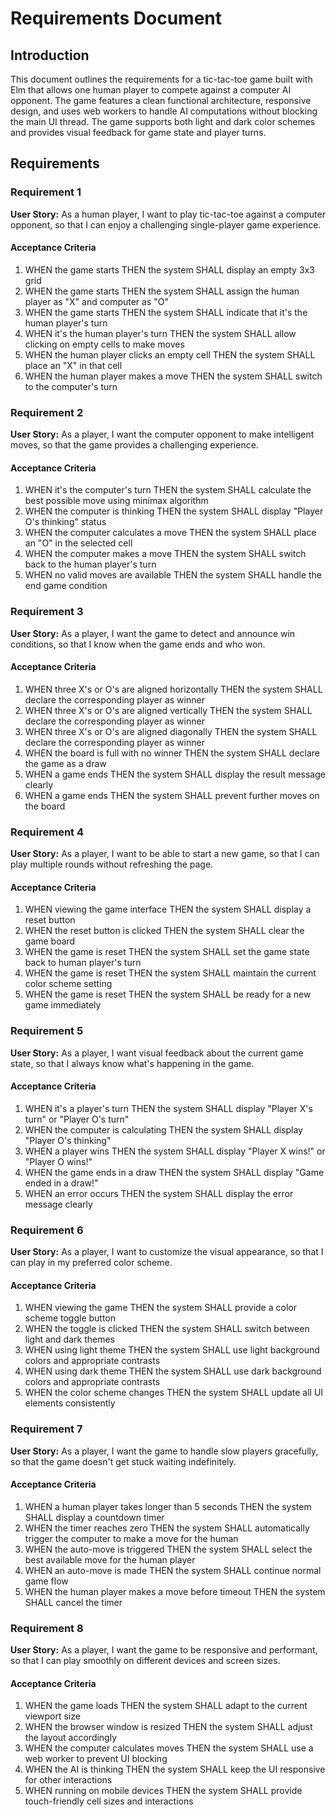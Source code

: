 # Requirements Document

## Introduction

This document outlines the requirements for a tic-tac-toe game built with Elm that allows one human player to compete against a computer AI opponent. The game features a clean functional architecture, responsive design, and uses web workers to handle AI computations without blocking the main UI thread. The game supports both light and dark color schemes and provides visual feedback for game state and player turns.

## Requirements

### Requirement 1

**User Story:** As a human player, I want to play tic-tac-toe against a computer opponent, so that I can enjoy a challenging single-player game experience.

#### Acceptance Criteria

1. WHEN the game starts THEN the system SHALL display an empty 3x3 grid
2. WHEN the game starts THEN the system SHALL assign the human player as "X" and computer as "O"
3. WHEN the game starts THEN the system SHALL indicate that it's the human player's turn
4. WHEN it's the human player's turn THEN the system SHALL allow clicking on empty cells to make moves
5. WHEN the human player clicks an empty cell THEN the system SHALL place an "X" in that cell
6. WHEN the human player makes a move THEN the system SHALL switch to the computer's turn

### Requirement 2

**User Story:** As a player, I want the computer opponent to make intelligent moves, so that the game provides a challenging experience.

#### Acceptance Criteria

1. WHEN it's the computer's turn THEN the system SHALL calculate the best possible move using minimax algorithm
2. WHEN the computer is thinking THEN the system SHALL display "Player O's thinking" status
3. WHEN the computer calculates a move THEN the system SHALL place an "O" in the selected cell
4. WHEN the computer makes a move THEN the system SHALL switch back to the human player's turn
5. WHEN no valid moves are available THEN the system SHALL handle the end game condition

### Requirement 3

**User Story:** As a player, I want the game to detect and announce win conditions, so that I know when the game ends and who won.

#### Acceptance Criteria

1. WHEN three X's or O's are aligned horizontally THEN the system SHALL declare the corresponding player as winner
2. WHEN three X's or O's are aligned vertically THEN the system SHALL declare the corresponding player as winner
3. WHEN three X's or O's are aligned diagonally THEN the system SHALL declare the corresponding player as winner
4. WHEN the board is full with no winner THEN the system SHALL declare the game as a draw
5. WHEN a game ends THEN the system SHALL display the result message clearly
6. WHEN a game ends THEN the system SHALL prevent further moves on the board

### Requirement 4

**User Story:** As a player, I want to be able to start a new game, so that I can play multiple rounds without refreshing the page.

#### Acceptance Criteria

1. WHEN viewing the game interface THEN the system SHALL display a reset button
2. WHEN the reset button is clicked THEN the system SHALL clear the game board
3. WHEN the game is reset THEN the system SHALL set the game state back to human player's turn
4. WHEN the game is reset THEN the system SHALL maintain the current color scheme setting
5. WHEN the game is reset THEN the system SHALL be ready for a new game immediately

### Requirement 5

**User Story:** As a player, I want visual feedback about the current game state, so that I always know what's happening in the game.

#### Acceptance Criteria

1. WHEN it's a player's turn THEN the system SHALL display "Player X's turn" or "Player O's turn"
2. WHEN the computer is calculating THEN the system SHALL display "Player O's thinking"
3. WHEN a player wins THEN the system SHALL display "Player X wins!" or "Player O wins!"
4. WHEN the game ends in a draw THEN the system SHALL display "Game ended in a draw!"
5. WHEN an error occurs THEN the system SHALL display the error message clearly

### Requirement 6

**User Story:** As a player, I want to customize the visual appearance, so that I can play in my preferred color scheme.

#### Acceptance Criteria

1. WHEN viewing the game THEN the system SHALL provide a color scheme toggle button
2. WHEN the toggle is clicked THEN the system SHALL switch between light and dark themes
3. WHEN using light theme THEN the system SHALL use light background colors and appropriate contrasts
4. WHEN using dark theme THEN the system SHALL use dark background colors and appropriate contrasts
5. WHEN the color scheme changes THEN the system SHALL update all UI elements consistently

### Requirement 7

**User Story:** As a player, I want the game to handle slow players gracefully, so that the game doesn't get stuck waiting indefinitely.

#### Acceptance Criteria

1. WHEN a human player takes longer than 5 seconds THEN the system SHALL display a countdown timer
2. WHEN the timer reaches zero THEN the system SHALL automatically trigger the computer to make a move for the human
3. WHEN the auto-move is triggered THEN the system SHALL select the best available move for the human player
4. WHEN an auto-move is made THEN the system SHALL continue normal game flow
5. WHEN the human player makes a move before timeout THEN the system SHALL cancel the timer

### Requirement 8

**User Story:** As a player, I want the game to be responsive and performant, so that I can play smoothly on different devices and screen sizes.

#### Acceptance Criteria

1. WHEN the game loads THEN the system SHALL adapt to the current viewport size
2. WHEN the browser window is resized THEN the system SHALL adjust the layout accordingly
3. WHEN the computer calculates moves THEN the system SHALL use a web worker to prevent UI blocking
4. WHEN the AI is thinking THEN the system SHALL keep the UI responsive for other interactions
5. WHEN running on mobile devices THEN the system SHALL provide touch-friendly cell sizes and interactions